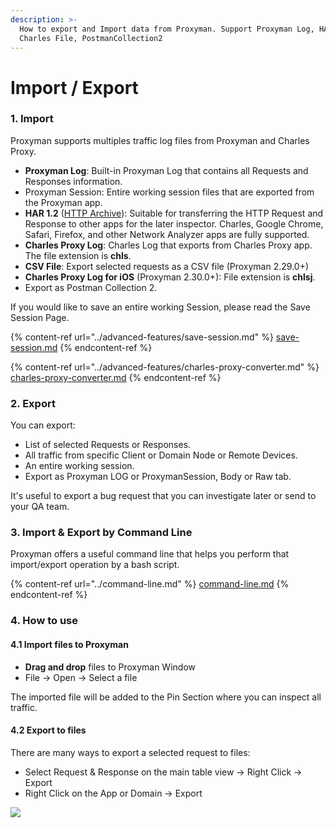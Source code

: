 ```yaml
---
description: >-
  How to export and Import data from Proxyman. Support Proxyman Log, HAR, CSV,
  Charles File, PostmanCollection2
---
```


# Import / Export

### 1. Import

Proxyman supports multiples traffic log files from Proxyman and Charles Proxy.

* **Proxyman Log**: Built-in Proxyman Log that contains all Requests and Responses information.
* Proxyman Session: Entire working session files that are exported from the Proxyman app.
* **HAR 1.2** ([HTTP Archive](https://en.wikipedia.org/wiki/HAR\_\(file\_format\))): Suitable for transferring the HTTP Request and Response to other apps for the later inspector. Charles, Google Chrome, Safari, Firefox, and other Network Analyzer apps are fully supported.
* **Charles Proxy Log**: Charles Log that exports from Charles Proxy app. The file extension is **chls**.
* **CSV File**: Export selected requests as a CSV file (Proxyman 2.29.0+)
* **Charles Proxy Log for iOS** (Proxyman 2.30.0+): File extension is **chlsj**.
* Export as Postman Collection 2.

If you would like to save an entire working Session, please read the Save Session Page.

{% content-ref url="../advanced-features/save-session.md" %}
[save-session.md](../advanced-features/save-session.md)
{% endcontent-ref %}

{% content-ref url="../advanced-features/charles-proxy-converter.md" %}
[charles-proxy-converter.md](../advanced-features/charles-proxy-converter.md)
{% endcontent-ref %}

### 2. Export

You can export:

* List of selected Requests or Responses.
* All traffic from specific Client or Domain Node or Remote Devices.
* An entire working session.
* Export as Proxyman LOG or ProxymanSession, Body or Raw tab.

It's useful to export a bug request that you can investigate later or send to your QA team.

### 3. Import & Export by Command Line

Proxyman offers a useful command line that helps you perform that import/export operation by a bash script.

{% content-ref url="../command-line.md" %}
[command-line.md](../command-line.md)
{% endcontent-ref %}

### 4. How to use

#### 4.1 Import files to Proxyman

* **Drag and drop** files to Proxyman Window
* File -> Open -> Select a file

The imported file will be added to the Pin Section where you can inspect all traffic.

#### 4.2 Export to files

There are many ways to export a selected request to files:

* Select Request & Response on the main table view -> Right Click -> Export
* Right Click on the App or Domain -> Export&#x20;

![](../.gitbook/assets/Screen\_Shot\_2021-08-27\_at\_13\_56\_53.png)

